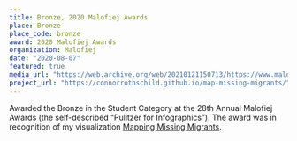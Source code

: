 ```yaml
---
title: Bronze, 2020 Malofiej Awards
place: Bronze
place_code: bronze
award: 2020 Malofiej Awards
organization: Malofiej
date: "2020-08-07"
featured: true
media_url: "https://web.archive.org/web/20210121150713/https://www.malofiejgraphics.com/general/students-have-won-awards-too/2020/08"
project_url: "https://connorrothschild.github.io/map-missing-migrants/"
---
```


Awarded the Bronze in the Student Category at the 28th Annual Malofiej Awards (the self-described “Pulitzer for Infographics”). The award was in recognition of my visualization [Mapping Missing Migrants](https://connorrothschild.github.io/map-missing-migrants/).

